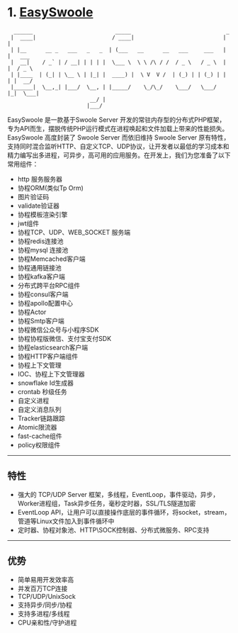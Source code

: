 # 1. [EasySwoole](https://www.easyswoole.com/)

```
  ______                          _____                              _        
 |  ____|                        / ____|                            | |       
 | |__      __ _   ___   _   _  | (___   __      __   ___     ___   | |   ___ 
 |  __|    / _` | / __| | | | |  \___ \  \ \ /\ / /  / _ \   / _ \  | |  / _ \
 | |____  | (_| | \__ \ | |_| |  ____) |  \ V  V /  | (_) | | (_) | | | |  __/
 |______|  \__,_| |___/  \__, | |_____/    \_/\_/    \___/   \___/  |_|  \___|
                          __/ |                                               
                         |___/ 
```

EasySwoole 是一款基于Swoole Server 开发的常驻内存型的分布式PHP框架，专为API而生，摆脱传统PHP运行模式在进程唤起和文件加载上带来的性能损失。 EasySwoole 高度封装了 Swoole Server 而依旧维持 Swoole Server 原有特性，支持同时混合监听HTTP、自定义TCP、UDP协议，让开发者以最低的学习成本和精力编写出多进程，可异步，高可用的应用服务。在开发上，我们为您准备了以下常用组件：

 - http 服务服务器
 - 协程ORM(类似Tp Orm)
 - 图片验证码
 - validate验证器
 - 协程模板渲染引擎
 - jwt组件
 - 协程TCP、UDP、WEB_SOCKET 服务端
 - 协程redis连接池
 - 协程mysql 连接池
 - 协程Memcached客户端
 - 协程通用链接池
 - 协程kafka客户端
 - 分布式跨平台RPC组件
 - 协程consul客户端
 - 协程apollo配置中心
 - 协程Actor
 - 协程Smtp客户端
 - 协程微信公众号与小程序SDK
 - 协程协程版微信、支付宝支付SDK
 - 协程elasticsearch客户端
 - 协程HTTP客户端组件
 - 协程上下文管理
 - IOC、协程上下文管理器
 - snowflake Id生成器
 - crontab 秒级任务
 - 自定义进程
 - 自定义消息队列
 - Tracker链路跟踪
 - Atomic限流器
 - fast-cache组件
 - policy权限组件
 
 ---
 
 ## 特性
 
 - 强大的 TCP/UDP Server 框架，多线程，EventLoop，事件驱动，异步，Worker进程组，Task异步任务，毫秒定时器，SSL/TLS隧道加密
 - EventLoop API，让用户可以直接操作底层的事件循环，将socket，stream，管道等Linux文件加入到事件循环中
 - 定时器、协程对象池、HTTP\SOCK控制器、分布式微服务、RPC支持
 
 ---
 
 ## 优势
 
 - 简单易用开发效率高
 - 并发百万TCP连接
 - TCP/UDP/UnixSock
 - 支持异步/同步/协程
 - 支持多进程/多线程
 - CPU亲和性/守护进程